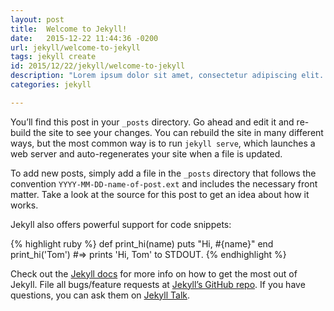 ```yaml
---
layout: post
title:  Welcome to Jekyll!
date:   2015-12-22 11:44:36 -0200
url: jekyll/welcome-to-jekyll
tags: jekyll create
id: 2015/12/22/jekyll/welcome-to-jekyll
description: "Lorem ipsum dolor sit amet, consectetur adipiscing elit. Suspendisse leo nisi, tincidunt vel quam et, venenatis consectetur turpis. Donec sed convallis felis. Suspendisse potenti. Morbi tempus nisi a purus rutrum, eget faucibus tortor varius. Etiam iaculis, est ut pharetra accumsan, leo augue dapibus enim, et sagittis diam eros non dui. Cras imperdiet aliquam facilisis. Nam viverra tellus ac nisl finibus, ut tristique nulla finibus. Aenean dignissim nunc ac velit venenatis ullamcorper. Nunc lacinia convallis blandit. Aliquam placerat tempor facilisis. Nunc a magna at purus dictum gravida."
categories: jekyll

---
```

You’ll find this post in your `_posts` directory. Go ahead and edit it and re-build the site to see your changes. You can rebuild the site in many different ways, but the most common way is to run `jekyll serve`, which launches a web server and auto-regenerates your site when a file is updated.

To add new posts, simply add a file in the `_posts` directory that follows the convention `YYYY-MM-DD-name-of-post.ext` and includes the necessary front matter. Take a look at the source for this post to get an idea about how it works.

Jekyll also offers powerful support for code snippets:


{% highlight ruby %}
def print_hi(name)
  puts "Hi, #{name}"
end
print_hi('Tom')
#=> prints 'Hi, Tom' to STDOUT.
{% endhighlight %}

Check out the [Jekyll docs][jekyll-docs] for more info on how to get the most out of Jekyll. File all bugs/feature requests at [Jekyll’s GitHub repo][jekyll-gh]. If you have questions, you can ask them on [Jekyll Talk][jekyll-talk].

[jekyll-docs]: http://jekyllrb.com/docs/home
[jekyll-gh]:   https://github.com/jekyll/jekyll
[jekyll-talk]: https://talk.jekyllrb.com/
